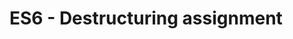 # ES6 - Destructuring assignment 

[Code sandbox]:(https://codesandbox.io/s/destructuring-assignment-z5jfi1?file=/src/App.jsx)
